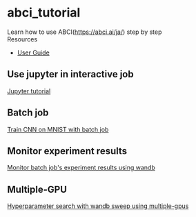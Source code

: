 # abci_tutorial
Learn how to use ABCI(https://abci.ai/ja/) step by step  
Resources  
- [User Guide](https://docs.abci.ai/ja/)

## Use jupyter in interactive job
[Jupyter tutorial](jupyter_tutorial.md)
## Batch job
[Train CNN on MNIST with batch job](batch_job_tutorial.md)
## Monitor experiment results
[Monitor batch job's experiment results using wandb](experiment)
## Multiple-GPU
[Hyperparameter search with wandb sweep using multiple-gpus](multi_gpu)
